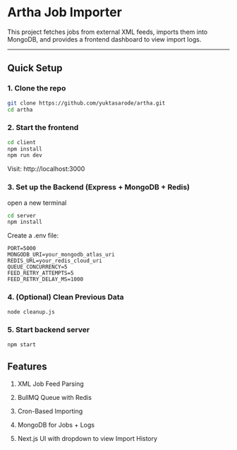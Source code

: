 # Artha Job Importer

This project fetches jobs from external XML feeds, imports them into MongoDB, and provides a frontend dashboard to view import logs.

---

## Quick Setup

### 1. Clone the repo

```bash
git clone https://github.com/yuktasarode/artha.git
cd artha
```

### 2. Start the frontend

```bash
cd client
npm install
npm run dev
```

Visit: http://localhost:3000

### 3. Set up the Backend (Express + MongoDB + Redis)

open a new terminal 

```bash
cd server
npm install
```

Create a .env file:

```env
PORT=5000
MONGODB_URI=your_mongodb_atlas_uri
REDIS_URL=your_redis_cloud_uri
QUEUE_CONCURRENCY=5
FEED_RETRY_ATTEMPTS=5
FEED_RETRY_DELAY_MS=1000 
```

### 4.  (Optional) Clean Previous Data

```bash
node cleanup.js
```

### 5. Start backend server

```bash
npm start
```

## Features

1. XML Job Feed Parsing

2. BullMQ Queue with Redis

3. Cron-Based Importing

4. MongoDB for Jobs + Logs

5. Next.js UI with dropdown to view Import History

